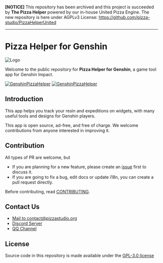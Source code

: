 **[NOTICE]** This repository has been archived and this project is succeeded by **The Pizza Helper** powered by our in-house United Pizza Engine. The new repository is here under AGPLv3 License: https://github.com/pizza-studio/PizzaHelperUnited

---

# Pizza Helper for Genshin

![Logo](https://gi.pizzastudio.org/img/ophelper_post_title_horizontal_with_name.png)

Welcome to the public repository for **Pizza Helper for Genshin**, a game tool app for Genshin Impact.

<a href="https://download.pizzastudio.org/gi"><img src="https://hsr.pizzastudio.org/img/app_store.svg" alt="GenshinPizzaHelper"></a>
<a href="https://download.pizzastudio.org/gi"><img src="https://hsr.pizzastudio.org/img/app_store_mac.svg" alt="GenshinPizzaHelper"></a>

## Introduction

This app helps you track your resin and expeditions on widgets, with many useful tools and designs for Genshin players.

This app is open source, ad-free, and free of charge. We welcome contributions from anyone interested in improving it.

## Contribution

All types of PR are welcome, but
- If you are planning for a new feature, please create an [issue](https://github.com/pizza-studio/GenshinPizzaHelper/issues) first to discuss it.
- If you are going to fix a bug, edit docs or update i18n, you can create a pull request directly.

Before contributing, read [CONTRIBUTING](CONTRIBUTING.md).

## Contact Us

- [Mail to contact@pizzastudio.org](mailto:contact@pizzastudio.org)
- [Discord Server](https://discord.gg/328bxCn5sd)
- [QQ Channel](https://pd.qq.com/s/9z504ipbc)

## License

Source code in this repository is made available under the [GPL-3.0 license](LICENSE)
